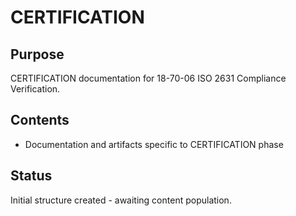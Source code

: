 # CERTIFICATION

## Purpose
CERTIFICATION documentation for 18-70-06 ISO 2631 Compliance Verification.

## Contents
- Documentation and artifacts specific to CERTIFICATION phase

## Status
Initial structure created - awaiting content population.
